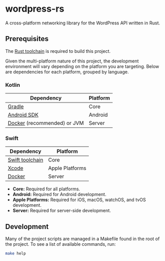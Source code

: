 # wordpress-rs

A cross-platform networking library for the WordPress API written in Rust.

## Prerequisites

The [Rust toolchain](https://www.rust-lang.org/tools/install) is required to build this project.

Given the multi-platform nature of this project, the development environment will vary depending on the platform you are targeting. Below are dependencies for each platform, grouped by language.

### Kotlin

| Dependency                                             | Platform |
| ------------------------------------------------------ | -------- |
| [Gradle](https://gradle.org/install/)                  | Core     |
| [Android SDK](https://developer.android.com/tools)     | Android  |
| [Docker](https://www.docker.com/) (recommended) or JVM | Server   |

### Swift

| Dependency                                              | Platform        |
| ------------------------------------------------------- | --------------- |
| [Swift toolchain](https://www.swift.org/install/macos/) | Core            |
| [Xcode](https://developer.apple.com/xcode/)             | Apple Platforms |
| [Docker](https://www.docker.com/)                       | Server          |

- **Core:** Required for all platforms.
- **Android:** Required for Android development.
- **Apple Platforms:** Required for iOS, macOS, watchOS, and tvOS development.
- **Server:** Required for server-side development.

## Development

Many of the project scripts are managed in a Makefile found in the root of the project. To see a list of available commands, run:

```sh
make help
```
